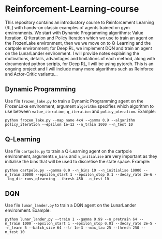 # Reinforcement-Learning-course
This repository contains an introductory course to Reinforcement Learning (RL) with hands-on classic examples of agents trained on gym environments. We start with Dynamic Programming algorithms: Value Iteration, Q-Iteration and Policy Iteration which we use to train an agent on the FrozenLake environment, then we we move on to Q-Learning and the cartpole environment; for Deep RL, we implement DQN and train an agent on the LunarLander environment. I will provide notes explaining the motivations, details, advantages and limitations of each method, along with documented python scripts, for Deep RL, I will be using pytorch. This is an ongoing project and I will include many more algorithms such as Reinforce and Actor-Critic variants...

## Dynamic Programming

Use file ```frozen_lake.py``` to train a Dynamic Programming agent on the FrozenLake environment, argument ```algorithm``` specifies which algorithm to use between ```value_iteration```, ```q_iteration``` and ```policy_oteration```. Example:
```
python frozen_lake.py --map_name 4x4 --gamma 0.9 --algorithm policy_iteration --epsilon 1e-12 --n_train 1000 --n_test 10
```

## Q-Learning

Use file ```cartpole.py``` to train a Q-Learning agent on the cartpole environment, arguments ```n_bins``` and ```n_initialise``` are very important as they initialise the bins that will be used to discretise the state space. Example:
```
python cartpole.py --gamma 0.9 --n_bins 10 --n_initialise 10000 --n_train 20000 --epsilon_start 1 --epsilon_stop 0.1 --decay_rate 2e-6 --log_dir runs_qlearning --thresh 450 --n_test 10
```

## DQN

Use file ```lunar_lander.py``` to train a DQN agent on the LunarLander environment. Example:
```
python lunar_lander.py --train 1 --gamma 0.99 --n_pretrain 64 --n_train 1000 --epsilon_start 1 --epsilon_stop 0.01 --decay_rate 2e-5 --n_learn 5 --batch_size 64 --lr 1e-3 --max_tau 25 --thresh 250 --n_test 10
```

